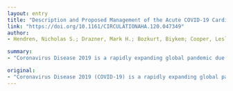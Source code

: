 ```yaml
---
layout: entry
title: "Description and Proposed Management of the Acute COVID-19 Cardiovascular Syndrome"
link: "https://doi.org/10.1161/CIRCULATIONAHA.120.047349"
author:
- Hendren, Nicholas S.; Drazner, Mark H.; Bozkurt, Biykem; Cooper, Leslie T., Jr.

summary:
- "Coronavirus Disease 2019 is a rapidly expanding global pandemic due to Severe Acute Respiratory Syndrome Coronavirus-2 (SARS-CoV-2) resulting in significant morbidity and mortality. The etiology of this injury is uncertain, but is suspected to be related to myocarditis, microvascular injury, systemic cytokine-mediated injury or stress-related cardiomyopathy."

original:
- "Coronavirus Disease 2019 (COVID-19) is a rapidly expanding global pandemic due to Severe Acute Respiratory Syndrome Coronavirus-2 (SARS-CoV-2) resulting in significant morbidity and mortality. A substantial minority of patients hospitalized develop an Acute COVID-19 Cardiovascular Syndrome (ACovCS) that can manifest with a variety of clinical presentations, but often presents as an acute cardiac injury with cardiomyopathy, ventricular arrhythmias and hemodynamic instability in the absence of obstructive coronary artery disease. The etiology of this injury is uncertain, but is suspected to be related to myocarditis, microvascular injury, systemic cytokine-mediated injury or stress-related cardiomyopathy. Although histologically unproven, SARS-CoV-2 has the potential to directly replicate within cardiomyocytes and pericytes leading to viral myocarditis. Systemically elevated cytokines are also known to be cardiotoxic and have the potential to result in profound myocardial injury. Prior experience with Severe Acute Respiratory Syndrome Coronavirus-1 (SARS-CoV-1) has helped expedite the evaluation of several promising therapies including anti-viral agents, interleukin-6 inhibitors, and convalescent serum. Management of ACovCS should involve a multidisciplinary team including intensive care specialists, infectious disease specialists and cardiologists. Priorities for managing ACovCS include balancing the goals of minimizing healthcare staff exposure for testing that will not change clinical management with early recognition of the syndrome at a time point where intervention may be most effective. The aim of this paper is to review the best available data on ACovCS epidemiology, pathogenesis, diagnosis and treatment. From these data, we propose a surveillance, diagnostic and management strategy that balances potential patient risks and healthcare staff exposure with improvement in meaningful clinical outcomes."
---
```


